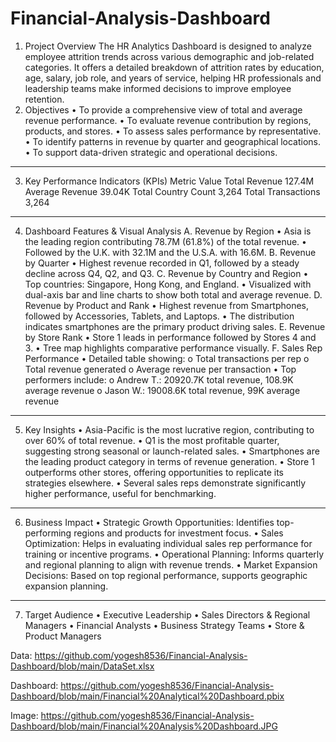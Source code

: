 # Financial-Analysis-Dashboard

1. Project Overview
  The HR Analytics Dashboard is designed to analyze employee attrition trends across various demographic and job-related categories. It offers a detailed breakdown of attrition rates by education, age, salary, job role, and years of service, helping HR professionals and leadership teams make informed decisions to improve employee retention.
2. Objectives
•	To provide a comprehensive view of total and average revenue performance.
•	To evaluate revenue contribution by regions, products, and stores.
•	To assess sales performance by representative.
•	To identify patterns in revenue by quarter and geographical locations.
•	To support data-driven strategic and operational decisions.
________________________________________
3. Key Performance Indicators (KPIs)
Metric	Value
Total Revenue	127.4M
Average Revenue	39.04K
Total Country Count	3,264
Total Transactions	3,264
________________________________________
4. Dashboard Features & Visual Analysis
A. Revenue by Region
•	Asia is the leading region contributing 78.7M (61.8%) of the total revenue.
•	Followed by the U.K. with 32.1M and the U.S.A. with 16.6M.
B. Revenue by Quarter
•	Highest revenue recorded in Q1, followed by a steady decline across Q4, Q2, and Q3.
C. Revenue by Country and Region
•	Top countries: Singapore, Hong Kong, and England.
•	Visualized with dual-axis bar and line charts to show both total and average revenue.
D. Revenue by Product and Rank
•	Highest revenue from Smartphones, followed by Accessories, Tablets, and Laptops.
•	The distribution indicates smartphones are the primary product driving sales.
E. Revenue by Store Rank
•	Store 1 leads in performance followed by Stores 4 and 3.
•	Tree map highlights comparative performance visually.
F. Sales Rep Performance
•	Detailed table showing:
o	Total transactions per rep
o	Total revenue generated
o	Average revenue per transaction
•	Top performers include:
o	Andrew T.: 20920.7K total revenue, 108.9K average revenue
o	Jason W.: 19008.6K total revenue, 99K average revenue
________________________________________
5. Key Insights
•	Asia-Pacific is the most lucrative region, contributing to over 60% of total revenue.
•	Q1 is the most profitable quarter, suggesting strong seasonal or launch-related sales.
•	Smartphones are the leading product category in terms of revenue generation.
•	Store 1 outperforms other stores, offering opportunities to replicate its strategies elsewhere.
•	Several sales reps demonstrate significantly higher performance, useful for benchmarking.
________________________________________
6. Business Impact
•	Strategic Growth Opportunities: Identifies top-performing regions and products for investment focus.
•	Sales Optimization: Helps in evaluating individual sales rep performance for training or incentive programs.
•	Operational Planning: Informs quarterly and regional planning to align with revenue trends.
•	Market Expansion Decisions: Based on top regional performance, supports geographic expansion planning.
________________________________________
7. Target Audience
•	Executive Leadership
•	Sales Directors & Regional Managers
•	Financial Analysts
•	Business Strategy Teams
•	Store & Product Managers

Data: https://github.com/yogesh8536/Financial-Analysis-Dashboard/blob/main/DataSet.xlsx

Dashboard: https://github.com/yogesh8536/Financial-Analysis-Dashboard/blob/main/Financial%20Analytical%20Dashboard.pbix

Image: https://github.com/yogesh8536/Financial-Analysis-Dashboard/blob/main/Financial%20Analysis%20Dashboard.JPG
